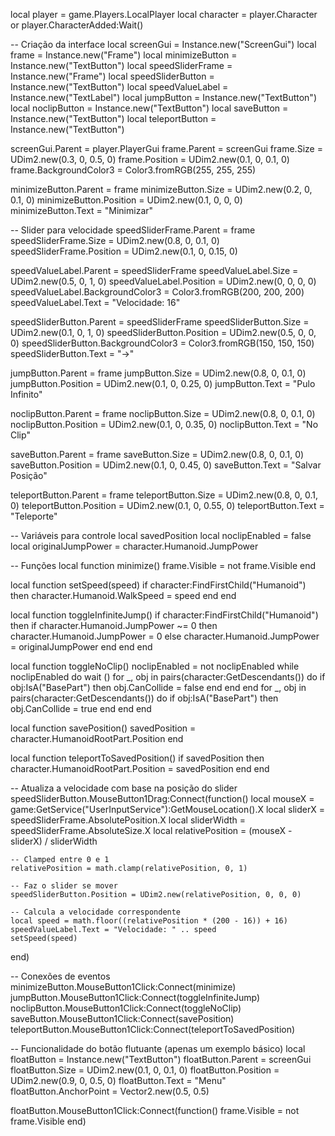 local player = game.Players.LocalPlayer
local character = player.Character or player.CharacterAdded:Wait()

-- Criação da interface
local screenGui = Instance.new("ScreenGui")
local frame = Instance.new("Frame")
local minimizeButton = Instance.new("TextButton")
local speedSliderFrame = Instance.new("Frame")
local speedSliderButton = Instance.new("TextButton")
local speedValueLabel = Instance.new("TextLabel")
local jumpButton = Instance.new("TextButton")
local noclipButton = Instance.new("TextButton")
local saveButton = Instance.new("TextButton")
local teleportButton = Instance.new("TextButton")

screenGui.Parent = player.PlayerGui
frame.Parent = screenGui
frame.Size = UDim2.new(0.3, 0, 0.5, 0)
frame.Position = UDim2.new(0.1, 0, 0.1, 0)
frame.BackgroundColor3 = Color3.fromRGB(255, 255, 255)

minimizeButton.Parent = frame
minimizeButton.Size = UDim2.new(0.2, 0, 0.1, 0)
minimizeButton.Position = UDim2.new(0.1, 0, 0, 0)
minimizeButton.Text = "Minimizar"

-- Slider para velocidade
speedSliderFrame.Parent = frame
speedSliderFrame.Size = UDim2.new(0.8, 0, 0.1, 0)
speedSliderFrame.Position = UDim2.new(0.1, 0, 0.15, 0)

speedValueLabel.Parent = speedSliderFrame
speedValueLabel.Size = UDim2.new(0.5, 0, 1, 0)
speedValueLabel.Position = UDim2.new(0, 0, 0, 0)
speedValueLabel.BackgroundColor3 = Color3.fromRGB(200, 200, 200)
speedValueLabel.Text = "Velocidade: 16"

speedSliderButton.Parent = speedSliderFrame
speedSliderButton.Size = UDim2.new(0.1, 0, 1, 0)
speedSliderButton.Position = UDim2.new(0.5, 0, 0, 0)
speedSliderButton.BackgroundColor3 = Color3.fromRGB(150, 150, 150)
speedSliderButton.Text = "→"

jumpButton.Parent = frame
jumpButton.Size = UDim2.new(0.8, 0, 0.1, 0)
jumpButton.Position = UDim2.new(0.1, 0, 0.25, 0)
jumpButton.Text = "Pulo Infinito"

noclipButton.Parent = frame
noclipButton.Size = UDim2.new(0.8, 0, 0.1, 0)
noclipButton.Position = UDim2.new(0.1, 0, 0.35, 0)
noclipButton.Text = "No Clip"

saveButton.Parent = frame
saveButton.Size = UDim2.new(0.8, 0, 0.1, 0)
saveButton.Position = UDim2.new(0.1, 0, 0.45, 0)
saveButton.Text = "Salvar Posição"

teleportButton.Parent = frame
teleportButton.Size = UDim2.new(0.8, 0, 0.1, 0)
teleportButton.Position = UDim2.new(0.1, 0, 0.55, 0)
teleportButton.Text = "Teleporte"

-- Variáveis para controle
local savedPosition
local noclipEnabled = false
local originalJumpPower = character.Humanoid.JumpPower

-- Funções
local function minimize()
	frame.Visible = not frame.Visible
end

local function setSpeed(speed)
	if character:FindFirstChild("Humanoid") then
		character.Humanoid.WalkSpeed = speed
	end
end

local function toggleInfiniteJump()
	if character:FindFirstChild("Humanoid") then
		if character.Humanoid.JumpPower ~= 0 then
			character.Humanoid.JumpPower = 0
		else
			character.Humanoid.JumpPower = originalJumpPower
		end
	end
end

local function toggleNoClip()
	noclipEnabled = not noclipEnabled
	while noclipEnabled do
		wait
		()
		for _, obj in pairs(character:GetDescendants()) do
			if obj:IsA("BasePart") then
				obj.CanCollide = false
			end
		end
	end
	for _, obj in pairs(character:GetDescendants()) do
		if obj:IsA("BasePart") then
			obj.CanCollide = true
		end
	end
end

local function savePosition()
	savedPosition = character.HumanoidRootPart.Position
end

local function teleportToSavedPosition()
	if savedPosition then
		character.HumanoidRootPart.Position = savedPosition
	end
end

-- Atualiza a velocidade com base na posição do slider
speedSliderButton.MouseButton1Drag:Connect(function()
	local mouseX = game:GetService("UserInputService"):GetMouseLocation().X
	local sliderX = speedSliderFrame.AbsolutePosition.X
	local sliderWidth = speedSliderFrame.AbsoluteSize.X
	local relativePosition = (mouseX - sliderX) / sliderWidth

	-- Clamped entre 0 e 1
	relativePosition = math.clamp(relativePosition, 0, 1)

	-- Faz o slider se mover
	speedSliderButton.Position = UDim2.new(relativePosition, 0, 0, 0)

	-- Calcula a velocidade correspondente
	local speed = math.floor((relativePosition * (200 - 16)) + 16)
	speedValueLabel.Text = "Velocidade: " .. speed
	setSpeed(speed)
end)

-- Conexões de eventos
minimizeButton.MouseButton1Click:Connect(minimize)
jumpButton.MouseButton1Click:Connect(toggleInfiniteJump)
noclipButton.MouseButton1Click:Connect(toggleNoClip)
saveButton.MouseButton1Click:Connect(savePosition)
teleportButton.MouseButton1Click:Connect(teleportToSavedPosition)

-- Funcionalidade do botão flutuante (apenas um exemplo básico)
local floatButton = Instance.new("TextButton")
floatButton.Parent = screenGui
floatButton.Size = UDim2.new(0.1, 0, 0.1, 0)
floatButton.Position = UDim2.new(0.9, 0, 0.5, 0)
floatButton.Text = "Menu"
floatButton.AnchorPoint = Vector2.new(0.5, 0.5)

floatButton.MouseButton1Click:Connect(function()
	frame.Visible = not frame.Visible
end)